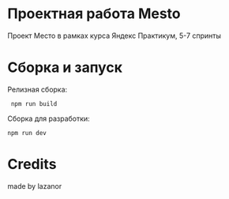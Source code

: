 # Проектная работа Mesto

Проект Место в рамках курса Яндекс Практикум, 5-7 спринты

# Сборка и запуск

Релизная сборка:

```
 npm run build

```

Сборка для разработки:

```
npm run dev

```

# Credits
made by lazanor 